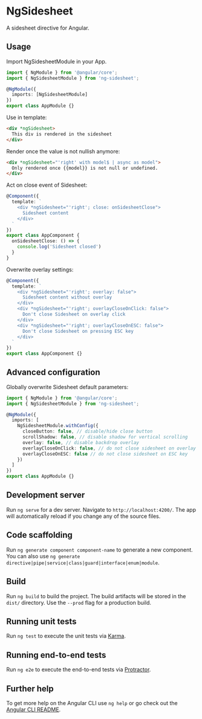 # NgSidesheet

A sidesheet directive for Angular.

## Usage

Import NgSidesheetModule in your App.

```typescript
import { NgModule } from '@angular/core';
import { NgSidesheetModule } from 'ng-sidesheet';

@NgModule({
  imports: [NgSidesheetModule]
})
export class AppModule {}
```

Use in template:

```html
<div *ngSidesheet>
  This div is rendered in the sidesheet
</div>
```

Render once the value is not nullish anymore:

```html
<div *ngSidesheet="'right' with model$ | async as model">
  Only rendered once {{model}} is not null or undefined.
</div>
```

Act on close event of Sidesheet:

```typescript
@Component({
  template: `
    <div *ngSidesheet="'right'; close: onSidesheetClose">
      Sidesheet content
    </div>
  `
})
export class AppComponent {
  onSidesheetClose: () => {
    console.log('Sidesheet closed')
  }
}
```

Overwrite overlay settings:

```typescript
@Component({
  template: `
    <div *ngSidesheet="'right'; overlay: false">
      Sidesheet content without overlay
    </div>
    <div *ngSidesheet="'right'; overlayCloseOnClick: false">
      Don't close Sidesheet on overlay click
    </div>
    <div *ngSidesheet="'right'; overlayCloseOnESC: false">
      Don't close Sidesheet on pressing ESC key
    </div>
  `
})
export class AppComponent {}
```

## Advanced configuration

Globally overwrite Sidesheet default parameters:

```typescript
import { NgModule } from '@angular/core';
import { NgSidesheetModule } from 'ng-sidesheet';

@NgModule({
  imports: [
    NgSidesheetModule.withConfig({
      closeButton: false, // disable/hide close button
      scrollShadow: false, // disable shadow for vertical scrolling
      overlay: false, // disable backdrop overlay
      overlayCloseOnClick: false, // do not close sidesheet on overlay click
      overlayCloseOnESC: false // do not close sidesheet on ESC key
    })
  ]
})
export class AppModule {}
```

## Development server

Run `ng serve` for a dev server. Navigate to `http://localhost:4200/`. The app will automatically reload if you change any of the source files.

## Code scaffolding

Run `ng generate component component-name` to generate a new component. You can also use `ng generate directive|pipe|service|class|guard|interface|enum|module`.

## Build

Run `ng build` to build the project. The build artifacts will be stored in the `dist/` directory. Use the `--prod` flag for a production build.

## Running unit tests

Run `ng test` to execute the unit tests via [Karma](https://karma-runner.github.io).

## Running end-to-end tests

Run `ng e2e` to execute the end-to-end tests via [Protractor](http://www.protractortest.org/).

## Further help

To get more help on the Angular CLI use `ng help` or go check out the [Angular CLI README](https://github.com/angular/angular-cli/blob/master/README.md).
